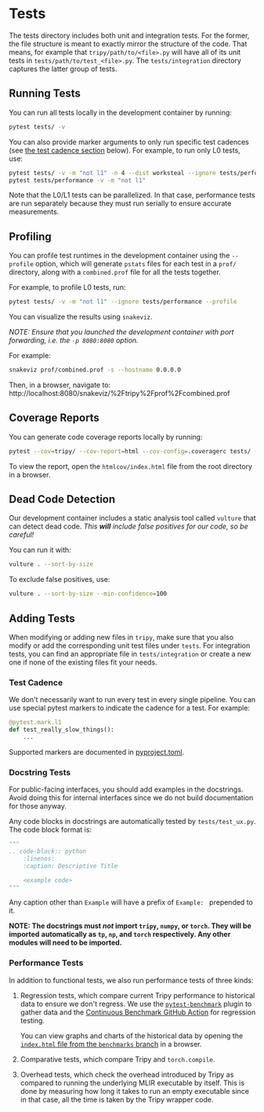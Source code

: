 # Tests

The tests directory includes both unit and integration tests. For the former, the file
structure is meant to exactly mirror the structure of the code. That means, for example
that `tripy/path/to/<file>.py` will have all of its unit tests in `tests/path/to/test_<file>.py`.
The `tests/integration` directory captures the latter group of tests.


## Running Tests

You can run all tests locally in the development container by running:
```bash
pytest tests/ -v
```

You can also provide marker arguments to only run specific test cadences
(see [the test cadence section](#test-cadence) below). For example, to run only
L0 tests, use:

```bash
pytest tests/ -v -m "not l1" -n 4 --dist worksteal --ignore tests/performance
pytest tests/performance -v -m "not l1"
```

Note that the L0/L1 tests can be parallelized. In that case, performance tests
are run separately because they must run serially to ensure accurate measurements.

## Profiling

You can profile test runtimes in the development container using the
`--profile` option, which will generate `pstats` files for each test
in a `prof/` directory, along with a `combined.prof` file for all the
tests together.

For example, to profile L0 tests, run:

```bash
pytest tests/ -v -m "not l1" --ignore tests/performance --profile
```

You can visualize the results using `snakeviz`.

*NOTE: Ensure that you launched the development container with port forwarding,*
*i.e. the `-p 8080:8080` option.*

For example:

```bash
snakeviz prof/combined.prof -s --hostname 0.0.0.0
```

Then, in a browser, navigate to:
http://localhost:8080/snakeviz/%2Ftripy%2Fprof%2Fcombined.prof



## Coverage Reports

You can generate code coverage reports locally by running:

```bash
pytest --cov=tripy/ --cov-report=html --cov-config=.coveragerc tests/ -v
```

To view the report, open the `htmlcov/index.html` file from the root directory in a browser.


## Dead Code Detection

Our development container includes a static analysis tool called `vulture` that can
detect dead code. *This **will** include false positives for our code, so be careful!*

You can run it with:

```bash
vulture . --sort-by-size
```

To exclude false positives, use:

```bash
vulture . --sort-by-size --min-confidence=100
```


## Adding Tests

When modifying or adding new files in `tripy`, make sure that you also modify or add the corresponding
unit test files under `tests`. For integration tests, you can find an appropriate file in
`tests/integration` or create a new one if none of the existing files fit your needs.

### Test Cadence

We don't necessarily want to run every test in every single pipeline. You can use special
pytest markers to indicate the cadence for a test. For example:

<!-- Tripy: TEST: IGNORE Start -->

```py
@pytest.mark.l1
def test_really_slow_things():
    ...
```

<!-- Tripy: TEST: IGNORE End -->

Supported markers are documented in [pyproject.toml](../pyproject.toml).

### Docstring Tests

For public-facing interfaces, you should add examples in the docstrings.
Avoid doing this for internal interfaces since we do not build documentation for
those anyway.

Any code blocks in docstrings are automatically tested by `tests/test_ux.py`.
The code block format is:
```py
"""
.. code-block:: python
    :linenos:
    :caption: Descriptive Title

    <example code>
"""
```

Any caption other than `Example` will have a prefix of `Example: ` prepended to it.

**NOTE: The docstrings must *not* import `tripy`, `numpy`, or `torch`. They will be imported**
    **automatically as `tp`, `np`, and `torch` respectively. Any other modules will need to be imported.**


### Performance Tests

In addition to functional tests, we also run performance tests of three kinds:

1. Regression tests, which compare current Tripy performance to historical data
    to ensure we don't regress. We use the
    [`pytest-benchmark`](https://pytest-benchmark.readthedocs.io/en/latest/)
    plugin to gather data and the
    [Continuous Benchmark GitHub Action](https://github.com/marketplace/actions/continuous-benchmark)
    for regression testing.

    You can view graphs and charts of the historical data by opening the
    [`index.html` file from the `benchmarks` branch](https://github.com/NVIDIA/TensorRT-Incubator/blob/benchmarks/dev/bench/index.html)
    in a browser.

2. Comparative tests, which compare Tripy and `torch.compile`.

3. Overhead tests, which check the overhead introduced by Tripy as compared
    to running the underlying MLIR executable by itself. This is done by measuring
    how long it takes to run an empty executable since in that case, all the time
    is taken by the Tripy wrapper code.
